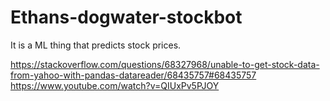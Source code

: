 # Ethans-dogwater-stockbot
It is a ML thing that predicts stock prices. 

https://stackoverflow.com/questions/68327968/unable-to-get-stock-data-from-yahoo-with-pandas-datareader/68435757#68435757
https://www.youtube.com/watch?v=QIUxPv5PJOY
